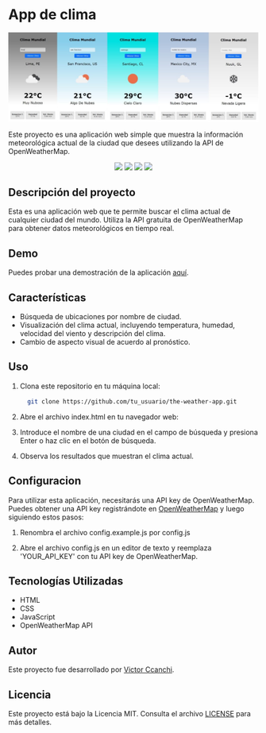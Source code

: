 # App de clima

<p align="center">
  <img src="./public/banner.jpg" alt="Descripción de la imagen">
</p>

Este proyecto es una aplicación web simple que muestra la información meteorológica actual de la ciudad que desees utilizando la API de OpenWeatherMap.

<p align="center">
  <img src="https://img.shields.io/badge/HTML-5-orange?style=flat&logo=html5">
  <img src="https://img.shields.io/badge/CSS-3-blue?style=flat&logo=css3">
  <img src="https://img.shields.io/badge/JavaScript-ES6-yellow?style=flat&logo=javascript">
  <img src="https://img.shields.io/badge/OpenWeather%20API-Current%20Weather%20Data-lightgrey?style=flat&logo=openweathermap">
</p>


## Descripción del proyecto

Esta es una aplicación web que te permite buscar el clima actual de cualquier ciudad del mundo. Utiliza la API gratuita de OpenWeatherMap para obtener datos meteorológicos en tiempo real.

## Demo

Puedes probar una demostración de la aplicación [aquí](URL_de_tu_demo).

## Características

- Búsqueda de ubicaciones por nombre de ciudad.
- Visualización del clima actual, incluyendo temperatura, humedad, velocidad del viento y descripción del clima.
- Cambio de aspecto visual de acuerdo al pronóstico.

## Uso

1. Clona este repositorio en tu máquina local:

   ```bash
     git clone https://github.com/tu_usuario/the-weather-app.git
   ```

2. Abre el archivo index.html en tu navegador web:

3. Introduce el nombre de una ciudad en el campo de búsqueda y presiona Enter o haz clic en el botón de búsqueda.

4. Observa los resultados que muestran el clima actual.

## Configuracion

Para utilizar esta aplicación, necesitarás una API key de OpenWeatherMap. Puedes obtener una API key registrándote en [OpenWeatherMap](https://openweathermap.org/)
y luego siguiendo estos pasos:

1. Renombra el archivo config.example.js por config.js

2. Abre el archivo config.js en un editor de texto y reemplaza 'YOUR_API_KEY' con tu API key de OpenWeatherMap.

## Tecnologías Utilizadas

- HTML
- CSS
- JavaScript
- OpenWeatherMap API

## Autor

Este proyecto fue desarrollado por [Victor Ccanchi](https://www.linkedin.com/in/victor-ccanchi/).

## Licencia

Este proyecto está bajo la Licencia MIT. Consulta el archivo [LICENSE](LICENSE) para más detalles.

